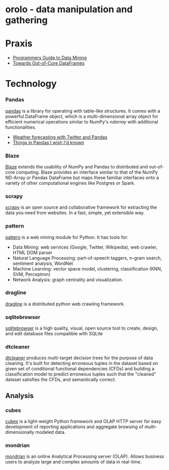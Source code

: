 orolo - data manipulation and gathering
=======================================

# Praxis

 - [Programmers Guide to Data Mining](http://guidetodatamining.com/)
 - [Towards Out-of-Core DataFrames](http://matthewrocklin.com/blog/work/2015/03/11/Towards-OOC-Frame/)


# Technology

### Pandas
[pandas](http://pandas.pydata.org)
is a library for operating with table-like structures. It comes with a
powerful DataFrame object, which is a multi-dimensional array object for
efficient numerical operations similar to NumPy's *ndarray* with additional
functionalities.

 - [Weather forecasting with Twitter and Pandas](http://blog.yhathq.com/posts/predict-weather-with-kaggle-twitter-emoticons-pandas.html)
 - [Things in Pandas I wish I'd known](http://nbviewer.ipython.org/github/rasbt/python_reference/blob/master/tutorials/things_in_pandas.ipynb)

### Blaze
[Blaze](https://github.com/ContinuumIO/blaze)
extends the usability of NumPy and Pandas to distributed and out-of-core
computing. Blaze provides an interface similar to that of the NumPy ND-Array or
Pandas DataFrame but maps these familiar interfaces onto a variety of other
computational engines like Postgres or Spark.

### scrapy
[scrapy](http://scrapy.org/)
is an open source and collaborative framework for extracting the data you need
from websites. In a fast, simple, yet extensible way.

### pattern
[pattern](https://github.com/clips/pattern)
is a web mining module for Python. It has tools for:

 - Data Mining: web services (Google, Twitter, Wikipedia), web crawler, HTML DOM parser
 - Natural Language Processing: part-of-speech taggers, n-gram search, sentiment analysis, WordNet
 - Machine Learning: vector space model, clustering, classification (KNN, SVM, Perceptron)
 - Network Analysis: graph centrality and visualization.


### dragline
[dragline](https://github.com/inzyte/dragline)
is a distributed python web crawling framework.

### sqlitebrowser
[sqlitebrowser](https://github.com/sqlitebrowser/sqlitebrowser)
is a high quality, visual, open source tool to create, design, and edit database
files compatible with SQLite

### dtcleaner
[dtcleaner](https://github.com/AmmsA/DTCleaner)
produces multi-target decision trees for the purpose of data cleaning. It's
built for detecting erroneous tuples in the dataset based on given set of
conditional functional dependencies (CFDs) and building a classification model
to predict erroneous tuples such that the "cleaned" dataset satisfies the CFDs,
and semantically correct.

## Analysis

### cubes
[cubes](http://cubes.databrewery.org/) is a light-weight Python 
framework and OLAP HTTP server for easy development of reporting applications and aggregate browsing of multi-dimensionally modeled data.

### mondrian
[mondrian](http://community.pentaho.com/projects/mondrian/) 
is an online Analytical Processing server (OLAP). Allows business users to analyze large and complex amounts of data in real-time.
